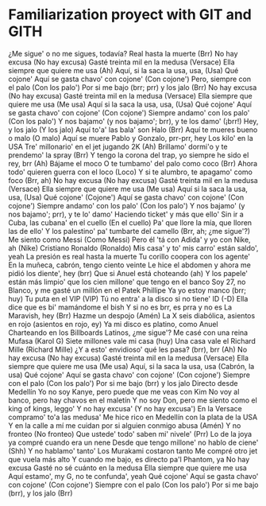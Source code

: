 
# Familiarization proyect with GIT and GITH


¿Me sigue' o no me sigues, todavía?
Real hasta la muerte (Brr)
No hay excusa (No hay excusa)
Gasté treinta mil en la medusa (Versace)
Ella siempre que quiere me usa (Ah)
Aquí, si la saca la usa, usa, (Usa)
Qué cojone'
Aquí se gasta chavo' con cojone' (Con cojone')
Pero, siempre con el palo (Con los palo')
Por si me bajo (brr; prr) y los jalo (Brr)
No hay excusa (No hay excusa)
Gasté treinta mil en la medusa (Versace)
Ella siempre que quiere me usa (Me usa)
Aquí si la saca la usa, usa, (Usa)
Qué cojone'
Aquí se gasta chavo' con cojone' (Con cojone')
Siempre andamo' con los palo' (Con los palo')
Y nos bajamo' (y nos bajamo'; brr), y te los damo' (¡brr!)
Hey, y los jalo (Y los jalo)
Aquí to'a' las bala' son Halo (Brr)
Aquí te mueres bueno o malo (O malo)
Aquí se muere Pablo y Gonzalo, prr-prr, hey
Los kilo' en la USA
Tre' millonario' en el jet jugando 2K (Ah)
Brillamo' dormi'o y te prendemo' la spray (Brr)
Y tengo la corona del trap, yo siempre he sido el rey, brr (Ah)
Bájame el moco
O te tumbamo' del palo como coco (Brr)
Ahora todo' quieren guerra con el loco (Loco)
Y si te alumbro, te apagamo' como foco (Brr, ah)
No hay excusa (No hay excusa)
Gasté treinta mil en la medusa (Versace)
Ella siempre que quiere me usa (Me usa)
Aquí si la saca la usa, usa, (Usa)
Qué cojone' (Cojone')
Aquí se gasta chavo' con cojone' (Con cojone')
Siempre andamo' con los palo' (Con los palo')
Y nos bajamo' (y nos bajamo'; prr), y te lo' damo'
Haciendo ticket' y más que ello'
Sin ir a Cuba, las cubana' en el cuello (En el cuello)
Pa' que llore la mía, que lloren las de ello'
Y los palestino' pa' tumbarte del camello (Brr, ah; ¿me sigue'?)
Me siento como Messi (Como Messi)
Pero él 'tá con Adida' y yo con Nike, ah (Nike)
Cristiano Ronaldo (Ronaldo)
Mis casa' y to' mis carro' están saldo', yeah
La presión es real hasta la muerte
Tu corillo coopera con los agente'
En la muñeca, cabrón, tengo ciento veinte
Le hice el abdomen y ahora me pidió los diente', hey (brr)
Que si Anuel está choteando (ah)
Y los papele' están más limpio' que los cien millone' que tengo en el banco
Soy 27, no Blanco, y me gasté un millón en el Patek Phillipe
Ya yo estoy manco (brr; huy)
Tu puta en el VIP (VIP)
Tú no entra' a la disco si no tiene' ID (-D)
Ella dice que es bi' mamándome el bish
Y si no es brr, es prra y no es La Maravish, hey (Brr)
Hazme un despojo (Amén)
La X seis diabólica, asientos en rojo (asientos en rojo, ey)
Ya mi disco es platino, como Anuel
Charteando en los Billboards Latinos, ¿me sigue'?
Me casé con una reina Mufasa (Karol G)
Siete millones vale mi casa (huy)
Una casa vale el Richard Mille (Richard Mille)
¿Y a esto' envidioso' qué les pasa? (brr), brr (Ah)
No hay excusa (No hay excusa)
Gasté treinta mil en la medusa (Versace)
Ella siempre que quiere me usa (Me usa)
Aquí, si la saca la usa, usa (Cabrón, la usa)
Qué cojone'
Aquí se gasta chavo' con cojone' (Con cojone')
Siempre con el palo (Con los palo')
Por si me bajo (brr) y los jalo
Directo desde Medellín
Yo no soy Kanye, pero puede que me veas con Kim
No voy al banco, pero hay chavos en el maletín
Y no soy Don, pero me siento como el king of kings, leggo'
Y no hay excusa' (Y no hay excusa')
En la Versace compramo' to'a las medusa'
Me hice rico en Medellín con la plata de la USA
Y en la calle a mí me cuidan por si alguien conmigo abusa (Amén)
Y no fronteo (No fronteo)
Que ustede' todo' saben mi' nivele' (Prr)
Lo de la joya ya compré cuando era un nene
Desde que tengo millone' no hablo de ciene' (Shh)
Y no hablamo' tanto'
Los Murakami costaron tanto
Me compré otro jet que vuela más alto
Y cuando me bajo, es directo pa'l Phantom, ya
No hay excusa
Gasté no sé cuánto en la medusa
Ella siempre que quiere me usa
Aquí estamo', my G, no te confunda', yeah
Qué cojone'
Aquí se gasta chavo' con cojone' (Con cojone')
Siempre con el palo (Con los palo')
Por si me bajo (brr), y los jalo (Brr)